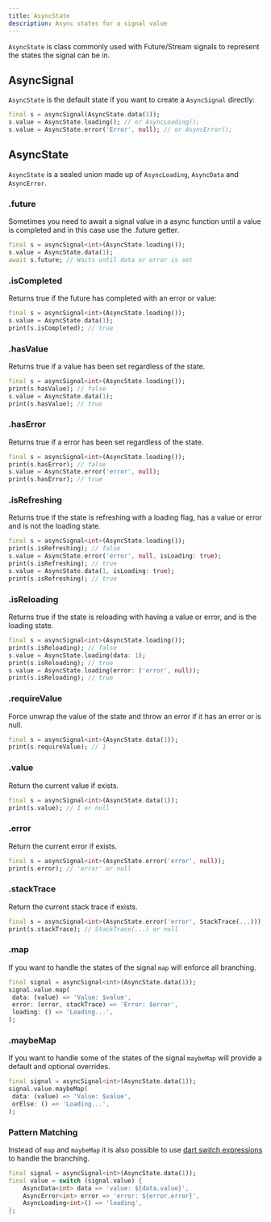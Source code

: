 ```yaml
---
title: AsyncState
description: Async states for a signal value
---
```


`AsyncState` is class commonly used with Future/Stream signals to represent the states the signal can be in.

## AsyncSignal

`AsyncState` is the default state if you want to create a `AsyncSignal` directly:

```dart
final s = asyncSignal(AsyncState.data(1));
s.value = AsyncState.loading(); // or AsyncLoading();
s.value = AsyncState.error('Error', null); // or AsyncError();
```

## AsyncState

`AsyncState` is a sealed union made up of `AsyncLoading`, `AsyncData` and `AsyncError`.

### .future

Sometimes you need to await a signal value in a async function until a value is completed and in this case use the .future getter.

```dart
final s = asyncSignal<int>(AsyncState.loading());
s.value = AsyncState.data(1);
await s.future; // Waits until data or error is set
```

### .isCompleted

Returns true if the future has completed with an error or value:

```dart
final s = asyncSignal<int>(AsyncState.loading());
s.value = AsyncState.data(1);
print(s.isCompleted); // true
```

### .hasValue

Returns true if a value has been set regardless of the state.

```dart
final s = asyncSignal<int>(AsyncState.loading());
print(s.hasValue); // false
s.value = AsyncState.data(1);
print(s.hasValue); // true
```

### .hasError

Returns true if a error has been set regardless of the state.

```dart
final s = asyncSignal<int>(AsyncState.loading());
print(s.hasError); // false
s.value = AsyncState.error('error', null);
print(s.hasError); // true
```

### .isRefreshing

Returns true if the state is refreshing with a loading flag, has a value or error and is not the loading state.

```dart
final s = asyncSignal<int>(AsyncState.loading());
print(s.isRefreshing); // false
s.value = AsyncState.error('error', null, isLoading: true);
print(s.isRefreshing); // true
s.value = AsyncState.data(1, isLoading: true);
print(s.isRefreshing); // true
```

### .isReloading

Returns true if the state is reloading with having a value or error, and is the loading state.

```dart
final s = asyncSignal<int>(AsyncState.loading());
print(s.isReloading); // false
s.value = AsyncState.loading(data: 1);
print(s.isReloading); // true
s.value = AsyncState.loading(error: ('error', null));
print(s.isReloading); // true
```

### .requireValue

Force unwrap the value of the state and throw an error if it has an error or is null.

```dart
final s = asyncSignal<int>(AsyncState.data(1));
print(s.requireValue); // 1
```

### .value

Return the current value if exists.

```dart
final s = asyncSignal<int>(AsyncState.data(1));
print(s.value); // 1 or null
```

### .error

Return the current error if exists.

```dart
final s = asyncSignal<int>(AsyncState.error('error', null));
print(s.error); // 'error' or null
```

### .stackTrace

Return the current stack trace if exists.

```dart
final s = asyncSignal<int>(AsyncState.error('error', StackTrace(...)));
print(s.stackTrace); // StackTrace(...) or null
```

### .map

If you want to handle the states of the signal `map` will enforce all branching.

```dart
final signal = asyncSignal<int>(AsyncState.data(1));
signal.value.map(
 data: (value) => 'Value: $value',
 error: (error, stackTrace) => 'Error: $error',
 loading: () => 'Loading...',
);
```

### .maybeMap

If you want to handle some of the states of the signal `maybeMap` will provide a default and optional overrides.

```dart
final signal = asyncSignal<int>(AsyncState.data(1));
signal.value.maybeMap(
 data: (value) => 'Value: $value',
 orElse: () => 'Loading...',
);
```

### Pattern Matching

Instead of `map` and `maybeMap` it is also possible to use [dart switch expressions](https://dart.dev/language/patterns) to handle the branching.

```dart
final signal = asyncSignal<int>(AsyncState.data(1));
final value = switch (signal.value) {
    AsyncData<int> data => 'value: ${data.value}',
    AsyncError<int> error => 'error: ${error.error}',
    AsyncLoading<int>() => 'loading',
};
```
